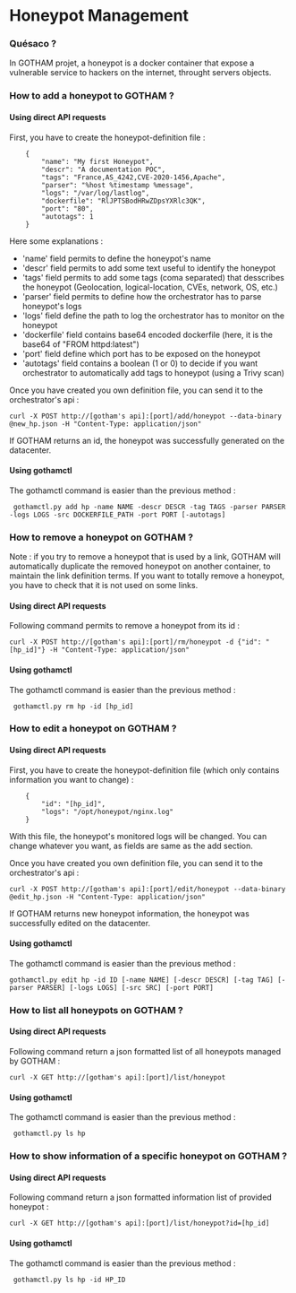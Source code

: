 # Honeypot Management

### Quésaco ?

In GOTHAM projet, a honeypot is a docker container that expose a vulnerable service to hackers on the internet, throught servers objects.

### How to add a honeypot to GOTHAM ?

#### Using direct API requests

First, you have to create the honeypot-definition file :

```
    {
        "name": "My first Honeypot",
        "descr": "A documentation POC",
        "tags": "France,AS_4242,CVE-2020-1456,Apache",
        "parser": "%host %timestamp %message",
        "logs": "/var/log/lastlog",
        "dockerfile": "RlJPTSBodHRwZDpsYXRlc3QK",
        "port": "80",
        "autotags": 1
    }

```

Here some explanations :
* 'name' field permits to define the honeypot's name
* 'descr' field permits to add some text useful to identify the honeypot
* 'tags' field permits to add some tags (coma separated) that desscribes the honeypot (Geolocation, logical-location, CVEs, network, OS, etc.)
* 'parser' field permits to define how the orchestrator has to parse honeypot's logs
* 'logs' field define the path to log the orchestrator has to monitor on the honeypot
* 'dockerfile' field contains base64 encoded dockerfile (here, it is the base64 of "FROM httpd:latest")
* 'port' field define which port has to be exposed on the honeypot
* 'autotags' field contains a boolean (1 or 0) to decide if you want orchestrator to automatically add tags to honeypot (using a Trivy scan)

Once you have created you own definition file, you can send it to the orchestrator's api :

```
curl -X POST http://[gotham's api]:[port]/add/honeypot --data-binary @new_hp.json -H "Content-Type: application/json"
```

If GOTHAM returns an id, the honeypot was successfully generated on the datacenter.

#### Using gothamctl

The gothamctl command is easier than the previous method :
```
 gothamctl.py add hp -name NAME -descr DESCR -tag TAGS -parser PARSER -logs LOGS -src DOCKERFILE_PATH -port PORT [-autotags]
```

### How to remove a honeypot on GOTHAM ?
Note : if you try to remove a honeypot that is used by a link, GOTHAM will automatically duplicate the removed honeypot on another container, to maintain the link definition terms. If you want to totally remove a honeypot, you have to check that it is not used on some links.
#### Using direct API requests
Following command permits to remove a honeypot from its id :
```
curl -X POST http://[gotham's api]:[port]/rm/honeypot -d {"id": "[hp_id]"} -H "Content-Type: application/json"
```

#### Using gothamctl

The gothamctl command is easier than the previous method :
```
 gothamctl.py rm hp -id [hp_id]
```

### How to edit a honeypot on GOTHAM ?

#### Using direct API requests

First, you have to create the honeypot-definition file (which only contains information you want to change) :

```
    {
        "id": "[hp_id]",
        "logs": "/opt/honeypot/nginx.log"
    }

```
With this file, the honeypot's monitored logs will be changed. You can change whatever you want, as fields are same as the add section.

Once you have created you own definition file, you can send it to the orchestrator's api :

```
curl -X POST http://[gotham's api]:[port]/edit/honeypot --data-binary @edit_hp.json -H "Content-Type: application/json"
```

If GOTHAM returns new honeypot information, the honeypot was successfully edited on the datacenter.

#### Using gothamctl

The gothamctl command is easier than the previous method :
```
gothamctl.py edit hp -id ID [-name NAME] [-descr DESCR] [-tag TAG] [-parser PARSER] [-logs LOGS] [-src SRC] [-port PORT]
```

### How to list all honeypots on GOTHAM ?

#### Using direct API requests

Following command return a json formatted list of all honeypots managed by GOTHAM :
```
curl -X GET http://[gotham's api]:[port]/list/honeypot
```

#### Using gothamctl

The gothamctl command is easier than the previous method :
```
 gothamctl.py ls hp
```

### How to show information of a specific honeypot on GOTHAM ?

#### Using direct API requests

Following command return a json formatted information list of provided honeypot :
```
curl -X GET http://[gotham's api]:[port]/list/honeypot?id=[hp_id]
```

#### Using gothamctl

The gothamctl command is easier than the previous method :
```
 gothamctl.py ls hp -id HP_ID
```
